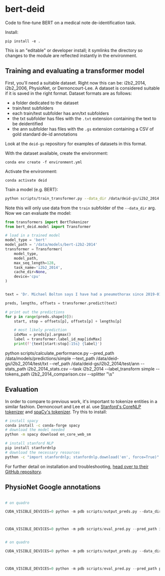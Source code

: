 # bert-deid

Code to fine-tune BERT on a medical note de-identification task.

Install:

```
pip install -e .
```

This is an "editable" or developer install; it symlinks the directory so changes to the module are reflected instantly in the environment.

## Training and evaluating a transformer model

First, you'll need a suitable dataset. Right now this can be: i2b2_2014, i2b2_2006, PhysioNet, or Dernoncourt-Lee.
A dataset is considered suitable if it is saved in the right format. Dataset formats are as follows:

* a folder dedicated to the dataset
* train/test subfolders
* each train/test subfolder has ann/txt subfolders
* the txt subfolder has files with the `.txt` extension containing the text to be deidentified
* the ann subfolder has files with the `.gs` extension containing a CSV of gold standard de-id annotations

Look at the `deid-gs` repository for examples of datasets in this format.

With the dataset available, create the environment:

`conda env create -f environment.yml`

Activate the environment:

`conda activate deid`

Train a model (e.g. BERT):

```sh
python scripts/train_transformer.py --data_dir /data/deid-gs/i2b2_2014 --data_type i2b2_2014 --model_type bert --model_name_or_path bert-base-uncased --do_lower_case --output_dir /data/models/bert-model-i2b2-2014 --do_train --overwrite_output_dir
```

Note this will only use data from the `train` subfolder of the `--data_dir` arg.
Now we can evaluate the model:

```python
from transformers import BertTokenizer
from bert_deid.model import Transformer

# load in a trained model
model_type = 'bert'
model_path = '/data/models/bert-i2b2-2014'
transformer = Transformer(
    model_type,
    model_path,
    max_seq_length=128,
    task_name='i2b2_2014',
    cache_dir=None,
    device='cpu'
)


text = 'Dr. Michael Bolton says I have had a pneumothorax since 2019-01-01.'

preds, lengths, offsets = transformer.predict(text)

# print out the predictions
for p in range(preds.shape[0]):
    start, stop = offsets[p], offsets[p] + lengths[p]

    # most likely prediction
    idxMax = preds[p].argmax()
    label = transformer.label_id_map[idxMax]
    print(f'{text[start:stop]:15s} {label}')
```


python scripts/calculate_performance.py --pred_path /data/models/predictions/simple --text_path /data/deid-gs/i2b2_2014/test/txt --ref_path /data/deid-gs/i2b2_2014/test/ann --stats_path i2b2_2014_stats.csv --task i2b2_2014 --label_transform simple --tokens_path i2b2_2014_comparison.csv --splitter "\\s"

## Evaluation

In order to compare to previous work, it's important to tokenize entities in a similar fashion.
Dernoncourt and Lee et al. use [Stanford's CoreNLP tokenizer](https://github.com/stanfordnlp/python-stanford-corenlp) and [spaCy's tokenizer](https://spacy.io/usage#installation).
Try this to install:

```sh
# install spacy
conda install -c conda-forge spacy
# download the model needed
python -m spacy download en_core_web_sm

# install stanford NLP
pip install stanfordnlp
# download the necessary resources
python -c "import stanfordnlp; stanfordnlp.download('en', force=True)"
```

For further detail on installation and troubleshooting, [head over to their GitHub repository](https://github.com/stanfordnlp/python-stanford-corenlp).



## PhysioNet Google annotations



```python

# on quadro

CUDA_VISIBLE_DEVICES=0 python -m pdb scripts/output_preds.py --data_dir /data/deid-gs/i2b2_2014/test --model_dir /data/models/bert-base-uncased-i2b2-2014 --model_type bert --task i2b2_2014 --output_folder i2b2_2014_test_output



CUDA_VISIBLE_DEVICES=0 python -m pdb scripts/eval_pred.py --pred_path i2b2_2014_test_output --text_path /data/deid-gs/i2b2_2014/test/txt --ref_path /data/deid-gs/i2b2_2014/test/ann

```



```python

# on quadro

CUDA_VISIBLE_DEVICES=0 python -m pdb scripts/output_preds.py --data_dir /data/deid-gs/physionet_google/data --model_dir /data/models/bert-base-uncased-i2b2-2014 --model_type bert --task i2b2_2014 --output_folder physionet_google_output



CUDA_VISIBLE_DEVICES=0 python -m pdb scripts/eval_pred.py --pred_path physionet_google_output --text_path /data/deid-gs/physionet_google/data/txt --ref_path /data/deid-gs/physionet_google/data/ann

```


